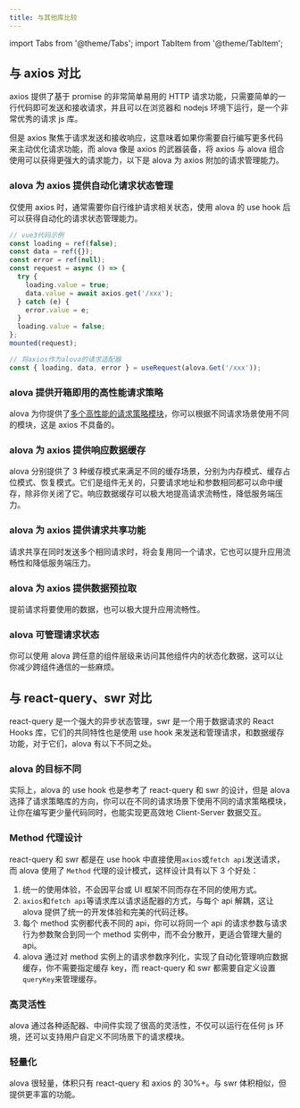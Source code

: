 ```yaml
---
title: 与其他库比较
---
```


import Tabs from '@theme/Tabs';
import TabItem from '@theme/TabItem';

## 与 axios 对比

axios 提供了基于 promise 的非常简单易用的 HTTP 请求功能，只需要简单的一行代码即可发送和接收请求，并且可以在浏览器和 nodejs 环境下运行，是一个非常优秀的请求 js 库。

但是 axios 聚焦于请求发送和接收响应，这意味着如果你需要自行编写更多代码来主动优化请求功能，而 alova 像是 axios 的武器装备，将 axios 与 alova 组合使用可以获得更强大的请求能力，以下是 alova 为 axios 附加的请求管理能力。

### alova 为 axios 提供自动化请求状态管理

仅使用 axios 时，通常需要你自行维护请求相关状态，使用 alova 的 use hook 后可以获得自动化的请求状态管理能力。

<Tabs>
<TabItem value="1" label="仅axios">

```javascript
// vue3代码示例
const loading = ref(false);
const data = ref({});
const error = ref(null);
const request = async () => {
  try {
    loading.value = true;
    data.value = await axios.get('/xxx');
  } catch (e) {
    error.value = e;
  }
  loading.value = false;
};
mounted(request);
```

</TabItem>
<TabItem value="2" label="axios+alova">

```javascript
// 将axios作为alova的请求适配器
const { loading, data, error } = useRequest(alova.Get('/xxx'));
```

</TabItem>
</Tabs>

### alova 提供开箱即用的高性能请求策略

alova 为你提供了[多个高性能的请求策略模块](/tutorial/client/strategy)，你可以根据不同请求场景使用不同的模块，这是 axios 不具备的。

### alova 为 axios 提供响应数据缓存

alova 分别提供了 3 种缓存模式来满足不同的缓存场景，分别为内存模式、缓存占位模式、恢复模式。它们是组件无关的，只要请求地址和参数相同都可以命中缓存，除非你关闭了它。响应数据缓存可以极大地提高请求流畅性，降低服务端压力。

### alova 为 axios 提供请求共享功能

请求共享在同时发送多个相同请求时，将会复用同一个请求，它也可以提升应用流畅性和降低服务端压力。

### alova 为 axios 提供数据预拉取

提前请求将要使用的数据，也可以极大提升应用流畅性。

### alova 可管理请求状态

你可以使用 alova 跨任意的组件层级来访问其他组件内的状态化数据，这可以让你减少跨组件通信的一些麻烦。

## 与 react-query、swr 对比

react-query 是一个强大的异步状态管理，swr 是一个用于数据请求的 React Hooks 库，它们的共同特性也是使用 use hook 来发送和管理请求，和数据缓存功能，对于它们，alova 有以下不同之处。

### alova 的目标不同

实际上，alova 的 use hook 也是参考了 react-query 和 swr 的设计，但是 alova 选择了请求策略库的方向，你可以在不同的请求场景下使用不同的请求策略模块，让你在编写更少量代码同时，也能实现更高效地 Client-Server 数据交互。

### Method 代理设计

react-query 和 swr 都是在 use hook 中直接使用`axios`或`fetch api`发送请求，而 alova 使用了 `Method` 代理的设计模式，这样设计具有以下 3 个好处：

1. 统一的使用体验，不会因平台或 UI 框架不同而存在不同的使用方式。
2. `axios`和`fetch api`等请求库以请求适配器的方式，与每个 api 解耦，这让 alova 提供了统一的开发体验和完美的代码迁移。
3. 每个 method 实例都代表不同的 api，你可以将同一个 api 的请求参数与请求行为参数聚合到同一个 method 实例中，而不会分散开，更适合管理大量的 api。
4. alova 通过对 method 实例上的请求参数序列化，实现了自动化管理响应数据缓存，你不需要指定缓存 key，而 react-query 和 swr 都需要自定义设置`queryKey`来管理缓存。

### 高灵活性

alova 通过各种适配器、中间件实现了很高的灵活性，不仅可以运行在任何 js 环境，还可以支持用户自定义不同场景下的请求模块。

### 轻量化

alova 很轻量，体积只有 react-query 和 axios 的 30%+。与 swr 体积相似，但提供更丰富的功能。
